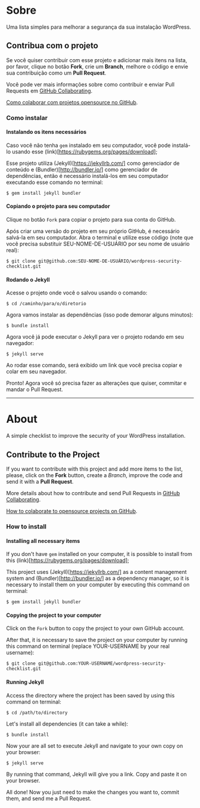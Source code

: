 # Sobre #

Uma lista simples para melhorar a segurança da sua instalação WordPress.

## Contribua com o projeto ##

Se você quiser contribuir com esse projeto e adicionar mais itens na lista, por favor, clique no botão **Fork**, crie um **Branch**, melhore o código e envie sua contribuição como um **Pull Request**.

Você pode ver mais informações sobre como contribuir e enviar Pull Requests em [GitHub Collaborating][collaborating].

[Como colaborar com projetos opensource no GitHub][youtube-video].

### Como instalar ###

#### Instalando os itens necessários ####

Caso você não tenha `gem` instalado em seu computador, você pode instalá-lo usando esse (link)[https://rubygems.org/pages/download];

Esse projeto utiliza (Jekyll)[https://jekyllrb.com/] como gerenciador de conteúdo e (Bundler)[http://bundler.io/] como gerenciador de dependências, então é necessário instalá-los em seu computador executando esse comando no terminal:

`$ gem install jekyll bundler`

#### Copiando o projeto para seu computador ####

Clique no botão `Fork` para copiar o projeto para sua conta do GitHub.

Após criar uma versão do projeto em seu próprio GitHub, é necessário salvá-la em seu computador. Abra o terminal e utilize esse código (note que você precisa substituir SEU-NOME-DE-USUÁRIO por seu nome de usuário real):

`$ git clone git@github.com:SEU-NOME-DE-USUÁRIO/wordpress-security-checklist.git`

#### Rodando o Jekyll ####

Acesse o projeto onde você o salvou usando o comando:

`$ cd /caminho/para/o/diretorio`

Agora vamos instalar as dependências (isso pode demorar alguns minutos):

`$ bundle install`

Agora você já pode executar o Jekyll para ver o projeto rodando em seu navegador:

`$ jekyll serve`

Ao rodar esse comando, será exibido um link que você precisa copiar e colar em seu navegador.

Pronto! Agora você só precisa fazer as alterações que quiser, commitar e mandar o Pull Request.

------

# About #

A simple checklist to improve the security of your WordPress installation.

## Contribute to the Project ##

If you want to contribute with this project and add more items to the list, please, click on the **Fork** button, create a *Branch*, improve the code and send it with a **Pull Request**.

More details about how to contribute and send Pull Requests in [GitHub Collaborating][collaborating].

[How to colaborate to opensource projects on GitHub][youtube-video].

[collaborating]: https://help.github.com/categories/63/articles

[youtube-video]: http://www.youtube.com/watch?v=H3olaBo83As

### How to install ###

#### Installing all necessary items ####

If you don't have `gem` installed on your computer, it is possible to install from this (link)[https://rubygems.org/pages/download];

This project uses (Jekyll)[https://jekyllrb.com/] as a content management system and (Bundler)[http://bundler.io/] as a dependency manager, so it is necessary to install them on your computer by executing this command on terminal:

`$ gem install jekyll bundler`

#### Copying the project to your computer ####

Click on the `Fork` button to copy the project to your own GitHub account.

After that, it is necessary to save the project on your computer by running this command on terminal (replace YOUR-USERNAME by your real username):

`$ git clone git@github.com:YOUR-USERNAME/wordpress-security-checklist.git`

#### Running Jekyll ####

Access the directory where the project has been saved by using this command on terminal:

`$ cd /path/to/directory`

Let's install all dependencies (it can take a while):

`$ bundle install`

Now your are all set to execute Jekyll and navigate to your own copy on your browser:

`$ jekyll serve`

By running that command, Jekyll will give you a link. Copy and paste it on your browser.

All done! Now you just need to make the changes you want to, commit them, and send me a Pull Request.
